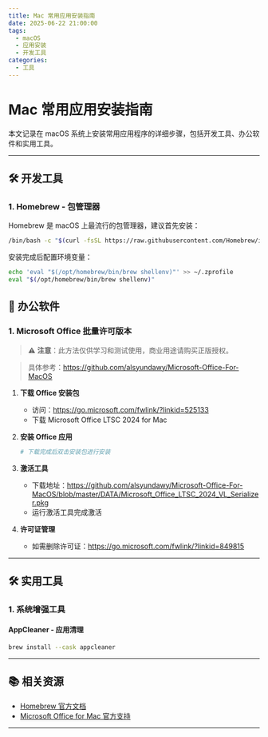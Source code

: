 ```yaml
---
title: Mac 常用应用安装指南
date: 2025-06-22 21:00:00
tags:
  - macOS
  - 应用安装
  - 开发工具
categories:
  - 工具
---
```


# Mac 常用应用安装指南

本文记录在 macOS 系统上安装常用应用程序的详细步骤，包括开发工具、办公软件和实用工具。

---

## 🛠️ 开发工具

### 1. Homebrew - 包管理器

Homebrew 是 macOS 上最流行的包管理器，建议首先安装：

```bash
/bin/bash -c "$(curl -fsSL https://raw.githubusercontent.com/Homebrew/install/HEAD/install.sh)"
```

安装完成后配置环境变量：

```bash
echo 'eval "$(/opt/homebrew/bin/brew shellenv)"' >> ~/.zprofile
eval "$(/opt/homebrew/bin/brew shellenv)"
```

## 📄 办公软件

### 1. Microsoft Office 批量许可版本

> ⚠️ **注意**：此方法仅供学习和测试使用，商业用途请购买正版授权。

> 具体参考：https://github.com/alsyundawy/Microsoft-Office-For-MacOS

1. **下载 Office 安装包**
   - 访问：https://go.microsoft.com/fwlink/?linkid=525133
   - 下载 Microsoft Office LTSC 2024 for Mac

2. **安装 Office 应用**
   ```bash
   # 下载完成后双击安装包进行安装
   ```

3. **激活工具**
   - 下载地址：https://github.com/alsyundawy/Microsoft-Office-For-MacOS/blob/master/DATA/Microsoft_Office_LTSC_2024_VL_Serializer.pkg
   - 运行激活工具完成激活

4. **许可证管理**
   - 如需删除许可证：https://go.microsoft.com/fwlink/?linkid=849815

---

## 🛠️ 实用工具

### 1. 系统增强工具

#### AppCleaner - 应用清理
```bash
brew install --cask appcleaner
```

---

## 📚 相关资源

- [Homebrew 官方文档](https://brew.sh/)
- [Microsoft Office for Mac 官方支持]()

---
